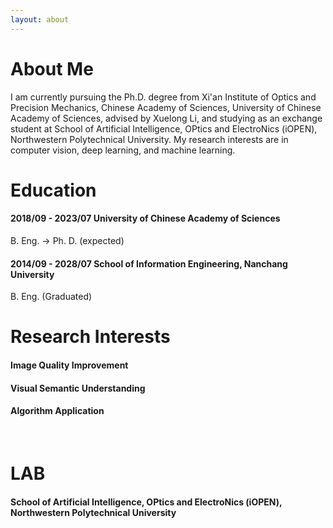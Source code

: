 ```yaml
---
layout: about 
---
```


# About Me
I am currently pursuing the Ph.D. degree from Xi'an Institute of Optics and Precision Mechanics, Chinese Academy of Sciences, University of Chinese Academy of Sciences, advised by Xuelong Li, and studying as an exchange student at School of Artificial Intelligence, OPtics and ElectroNics (iOPEN), Northwestern Polytechnical University. My research interests are in computer vision, deep learning, and machine learning.
<br/>

# Education
#### 2018/09 - 2023/07    University of Chinese Academy of Sciences 
B. Eng. -> Ph. D. (expected)
#### 2014/09 - 2028/07    School of Information Engineering, Nanchang University
B. Eng. (Graduated)
<br/>

# Research Interests
#### Image Quality Improvement
#### Visual Semantic Understanding
#### Algorithm Application
<br/>

# LAB
#### School of Artificial Intelligence, OPtics and ElectroNics (iOPEN), Northwestern Polytechnical University
<br/>
